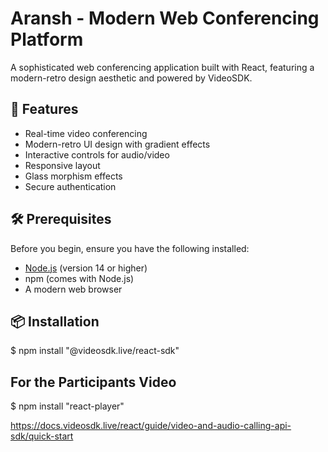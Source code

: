 
# Aransh - Modern Web Conferencing Platform

A sophisticated web conferencing application built with React, featuring a modern-retro design aesthetic and powered by VideoSDK.

## 🚀 Features

- Real-time video conferencing
- Modern-retro UI design with gradient effects
- Interactive controls for audio/video
- Responsive layout
- Glass morphism effects
- Secure authentication

## 🛠️ Prerequisites

Before you begin, ensure you have the following installed:
- [Node.js](https://nodejs.org/) (version 14 or higher)
- npm (comes with Node.js)
- A modern web browser

## 📦 Installation
$ npm install "@videosdk.live/react-sdk"

## For the Participants Video
$ npm install "react-player" 


https://docs.videosdk.live/react/guide/video-and-audio-calling-api-sdk/quick-start

